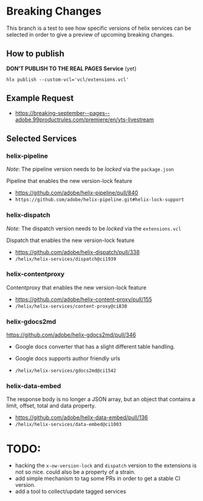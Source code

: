 # Breaking Changes

This branch is a test to see how specific versions of helix services can be selected
in order to give a preview of upcoming breaking changes.

## How to publish

**DON'T PUBLISH TO THE REAL PAGES Service** (yet)

```
hlx publish --custom-vcl='vcl/extensions.vcl'
```

## Example Request

- https://breaking-september--pages--adobe.99productrules.com/premiere/en/yts-livestream

## Selected Services

### helix-pipeline

*Note*: The pipeline version needs to be _locked_ via the `package.json`

Pipeline that enables the new version-lock feature

- https://github.com/adobe/helix-pipeline/pull/840
- `https://github.com/adobe/helix-pipeline.git#helix-lock-support`


### helix-dispatch

*Note*: The dispatch version needs to be _locked_ via the `extensions.vcl`

Dispatch that enables the new version-lock feature

- https://github.com/adobe/helix-dispatch/pull/338
- `/helix/helix-services/dispatch@ci1939`

### helix-contentproxy

Contentproxy that enables the new version-lock feature

- https://github.com/adobe/helix-content-proxy/pull/155
- `/helix/helix-services/content-proxy@ci830`

### helix-gdocs2md

https://github.com/adobe/helix-gdocs2md/pull/346

- Google docs converter that has a slight different table handling.
- Google docs supports author friendly urls

- `/helix/helix-services/gdocs2md@ci1542`


### helix-data-embed

The response body is no longer a JSON array, 
but an object that contains a limit, offset, total and data property. 

- https://github.com/adobe/helix-data-embed/pull/136
- `/helix/helix-services/data-embed@ci1003`

# TODO:

- hacking the `x-ow-version-lock` and `dispatch` version to the extensions is not so nice. could also be a property of a strain.
- add simple mechanism to tag some PRs in order to get a stable CI version.
- add a tool to collect/update tagged services
